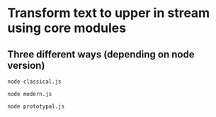 # Transform text to upper in stream using core modules

## Three different ways (depending on node version)
`node classical.js`

`node modern.js`

`node prototypal.js`
